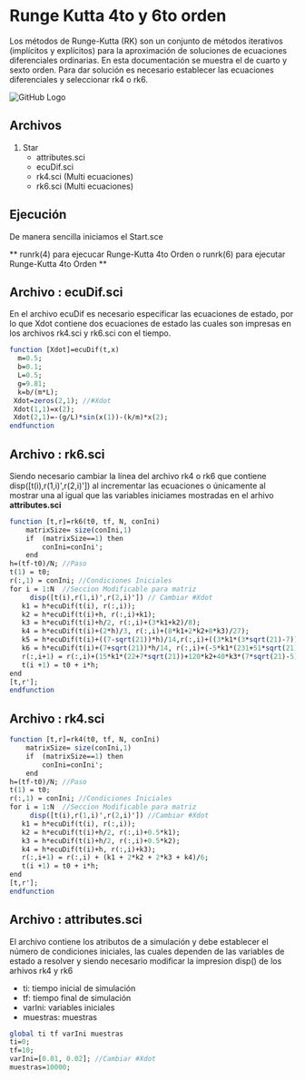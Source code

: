 # Runge Kutta 4to y 6to orden

Los métodos de Runge-Kutta (RK) son un conjunto de métodos iterativos (implícitos y explícitos) para la aproximación de soluciones de ecuaciones diferenciales ordinarias.
En esta documentación se muestra el de cuarto y sexto orden. Para dar solución es necesario establecer las ecuaciones diferenciales y seleccionar rk4 o rk6.

![GitHub Logo](https://image.ibb.co/jpL5qU/1.jpg)


##  Archivos 
1. Star
    * attributes.sci
    * ecuDif.sci
    * rk4.sci (Multi ecuaciones)
    * rk6.sci (Multi ecuaciones)


##  Ejecución

De manera sencilla iniciamos el Start.sce 

** runrk(4) para ejecucar Runge-Kutta 4to Orden  o  runrk(6) para ejecutar Runge-Kutta 4to Orden **

##  Archivo : ecuDif.sci

En el archivo ecuDif es necesario especificar las ecuaciones de estado, por lo que Xdot contiene dos ecuaciones de estado las cuales son impresas en los archivos rk4.sci y rk6.sci con el tiempo.
```scilab
function [Xdot]=ecuDif(t,x)
  m=0.5;
  b=0.1;
  L=0.5;
  g=9.81;
  k=b/(m*L);
 Xdot=zeros(2,1); //#Xdot
 Xdot(1,1)=x(2);
 Xdot(2,1)=-(g/L)*sin(x(1))-(k/m)*x(2);
endfunction
```

##  Archivo : rk6.sci

Siendo necesario cambiar la línea del archivo rk4 o rk6 que contiene  disp([t(i),r(1,i)',r(2,i)']) al incrementar las ecuaciones o únicamente al mostrar una al igual que las variables iniciames mostradas en el arhivo **attributes.sci**


```scilab
function [t,r]=rk6(t0, tf, N, conIni)
    matrixSize= size(conIni,1)
    if  (matrixSize==1) then
        conIni=conIni';
    end
h=(tf-t0)/N; //Paso
t(1) = t0;
r(:,1) = conIni; //Condiciones Iniciales
for i = 1:N  //Seccion Modificable para matriz
     disp([t(i),r(1,i)',r(2,i)']) // Cambiar #Xdot
   k1 = h*ecuDif(t(i), r(:,i));
   k2 = h*ecuDif(t(i)+h, r(:,i)+k1);
   k3 = h*ecuDif(t(i)+h/2, r(:,i)+(3*k1+k2)/8);  
   k4 = h*ecuDif(t(i)+(2*h)/3, r(:,i)+(8*k1+2*k2+8*k3)/27); 
   k5 = h*ecuDif(t(i)+((7-sqrt(21))*h)/14,r(:,i)+((3*k1*(3*sqrt(21)-7))-(8*k2*(7-sqrt(21)))+(48*k3*(7-sqrt(21)))-(3*k4*(21-sqrt(21))))/392);
   k6 = h*ecuDif(t(i)+(7+sqrt(21))*h/14, r(:,i)+(-5*k1*(231+51*sqrt(21))-40*k2*(7+sqrt(21))-320*k3*sqrt(21)+3*k4*(21+121*sqrt(21))+392*k5*(6+sqrt(21)))/1960); 
   r(:,i+1) = r(:,i)+(15*k1*(22+7*sqrt(21))+120*k2+40*k3*(7*sqrt(21)-5)-63*k4*(3*sqrt(21)-2)-14*k5*(49+9*sqrt(21))+70*k6*(7-sqrt(21)))/180;
   t(i +1) = t0 + i*h;
end
[t,r'];     
endfunction
```

##  Archivo : rk4.sci
```scilab
function [t,r]=rk4(t0, tf, N, conIni)
    matrixSize= size(conIni,1)
    if  (matrixSize==1) then
        conIni=conIni';
    end
h=(tf-t0)/N; //Paso
t(1) = t0;
r(:,1) = conIni; //Condiciones Iniciales
for i = 1:N  //Seccion Modificable para matriz
     disp([t(i),r(1,i)',r(2,i)']) //Cambiar #Xdot
   k1 = h*ecuDif(t(i), r(:,i));
   k2 = h*ecuDif(t(i)+h/2, r(:,i)+0.5*k1);
   k3 = h*ecuDif(t(i)+h/2, r(:,i)+0.5*k2); 
   k4 = h*ecuDif(t(i)+h, r(:,i)+k3);
   r(:,i+1) = r(:,i) + (k1 + 2*k2 + 2*k3 + k4)/6;
   t(i +1) = t0 + i*h;
end
[t,r'];     
endfunction
```

##  Archivo : attributes.sci
El archivo contiene los atributos de a simulación y debe establecer el número de condiciones iniciales, las cuales dependen de las variables de estado a resolver y siendo necesario modificar la impresion disp() de los arhivos rk4 y rk6
   * ti: tiempo inicial de simulación
   * tf: tiempo final de simulación
   * varIni: variables iniciales
   * muestras: muestras
```scilab   
global ti tf varIni muestras    
ti=0;
tf=10;
varIni=[0.01, 0.02]; //Cambiar #Xdot
muestras=10000;

```

